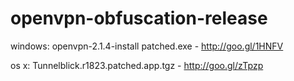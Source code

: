 openvpn-obfuscation-release
===========================

windows: openvpn-2.1.4-install patched.exe - http://goo.gl/1HNFV

os x: Tunnelblick.r1823.patched.app.tgz - http://goo.gl/zTpzp
